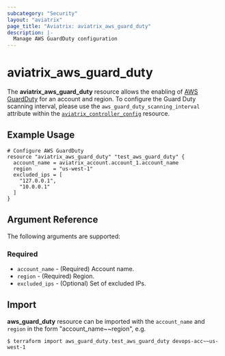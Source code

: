 ```yaml
---
subcategory: "Security"
layout: "aviatrix"
page_title: "Aviatrix: aviatrix_aws_guard_duty"
description: |-
  Manage AWS GuardDuty configuration
---
```


# aviatrix_aws_guard_duty

The **aviatrix_aws_guard_duty** resource allows the enabling of [AWS GuardDuty](https://docs.aviatrix.com/HowTos/guardduty.html) for an account and region. To configure the Guard Duty scanning interval, please use the `aws_guard_duty_scanning_interval` attribute within the [`aviatrix_controller_config`](https://registry.terraform.io/providers/AviatrixSystems/aviatrix/latest/docs/resources/aviatrix_controller_config) resource.

## Example Usage

```hcl
# Configure AWS GuardDuty 
resource "aviatrix_aws_guard_duty" "test_aws_guard_duty" {
  account_name = aviatrix_account.account_1.account_name
  region       = "us-west-1"
  excluded_ips = [
    "127.0.0.1", 
    "10.0.0.1"
  ]
}
```

## Argument Reference

The following arguments are supported:

### Required

* `account_name` - (Required) Account name.
* `region` - (Required) Region.
* `excluded_ips` - (Optional) Set of excluded IPs.

## Import

**aws_guard_duty** resource can be imported with the `account_name` and `region` in the form "account_name~~region", e.g.

```
$ terraform import aws_guard_duty.test_aws_guard_duty devops-acc~~us-west-1
```